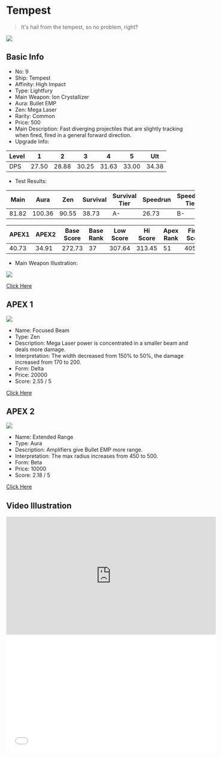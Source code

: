 # Tempest

> It's hail from the tempest, so no problem, right?

<img src="/ships/ship_9.png" style={{zoom:1}}/>

## Basic Info

- No: 9
- Ship: Tempest
- Affinity: High Impact
- Type: Lightfury
- Main Weapon: Ion Crystallizer
- Aura: Bullet EMP
- Zen: Mega Laser
- Rarity: Common
- Price: 500
- Main Description: Fast diverging projectiles that are slightly tracking when fired, fired in a general forward direction.
- Upgrade Info: 

| Level | 1 | 2 | 3 | 4 | 5 | Ult |
|--|--|--|--|--|--|--|
| DPS | 27.50 | 28.88 | 30.25 | 31.63 | 33.00 | 34.38 |

- Test Results: 

| Main | Aura | Zen | Survival | Survival Tier | Speedrun | Speedrun Tier | Fun | Fun Tier |
|--|--|--|--|--|--|--|--|--|
| 81.82 | 100.36 | 90.55 | 38.73 | A- | 26.73 | B- | 26.73 | C |

| APEX1 | APEX2 | Base Score | Base Rank | Low Score | Hi Score | Apex Rank | Final Score | FinalRank |
|--|--|--|--|--|--|--|--|--|
| 40.73 | 34.91 | 272.73 | 37 | 307.64 | 313.45 | 51 | 405.64 | 55 |

- Main Weapon Illustration:

<img src="/illustration/main_9.gif" style={{zoom:1}}/>

[Click Here](https://gamefaqs.gamespot.com/iphone/193681-phoenix-ii/faqs/76704/ship-details-part-1#tempest)

## APEX 1

<img src="/ships/ship_9_apex_1.png" style={{zoom:1}}/>

- Name: Focused Beam
- Type: Zen
- Description: Mega Laser power is concentrated in a smaller beam and deals more damage.
- Interpretation: The width decreased from 150% to 50%, the damage increased from 170 to 200.
- Form: Delta
- Price: 20000
- Score: 2.55 / 5

[Click Here](https://gamefaqs.gamespot.com/iphone/193681-phoenix-ii/faqs/76704/ship-details-part-1#delta-ml-focused-beam-c20000)

## APEX 2

<img src="/ships/ship_9_apex_2.png" style={{zoom:1}}/>

- Name: Extended Range
- Type: Aura
- Description: Amplifiers give Bullet EMP more range.
- Interpretation: The max radius increases from 450 to 500.
- Form: Beta
- Price: 10000
- Score: 2.18 / 5

[Click Here](https://gamefaqs.gamespot.com/iphone/193681-phoenix-ii/faqs/76704/ship-details-part-1#beta-bemp-extended-range-c10000)

## Video Illustration

<iframe width="560" height="315" src="https://www.youtube.com/embed/Mp_8G5BTlbI?si=wrklT7-_bGR3wAI_" title="YouTube video player" frameborder="0" allow="accelerometer; autoplay; clipboard-write; encrypted-media; gyroscope; picture-in-picture; web-share" referrerpolicy="strict-origin-when-cross-origin" allowfullscreen></iframe>

<br/>

<iframe width="560" height="315" src="//player.bilibili.com/player.html?aid=1002759633&bvid=BV13x4y1Y7Cg&cid=1500206846&p=1&autoplay=false" scrolling="no" border="0" frameborder="no" allow="accelerometer; autoplay; clipboard-write; encrypted-media; gyroscope; picture-in-picture; web-share" framespacing="0" allowfullscreen="true"> </iframe>
